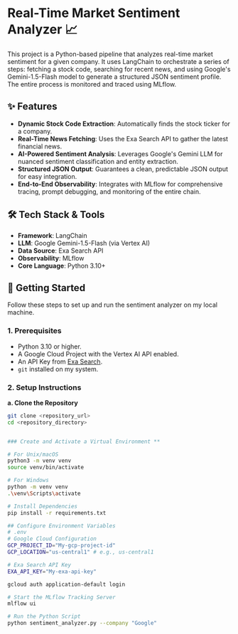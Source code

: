 # Real-Time Market Sentiment Analyzer 📈

This project is a Python-based pipeline that analyzes real-time market sentiment for a given company. It uses LangChain to orchestrate a series of steps: fetching a stock code, searching for recent news, and using Google's Gemini-1.5-Flash model to generate a structured JSON sentiment profile. The entire process is monitored and traced using MLflow.

## ✨ Features

-   **Dynamic Stock Code Extraction**: Automatically finds the stock ticker for a company.
-   **Real-Time News Fetching**: Uses the Exa Search API to gather the latest financial news.
-   **AI-Powered Sentiment Analysis**: Leverages Google's Gemini LLM for nuanced sentiment classification and entity extraction.
-   **Structured JSON Output**: Guarantees a clean, predictable JSON output for easy integration.
-   **End-to-End Observability**: Integrates with MLflow for comprehensive tracing, prompt debugging, and monitoring of the entire chain.

## 🛠️ Tech Stack & Tools

-   **Framework**: LangChain
-   **LLM**: Google Gemini-1.5-Flash (via Vertex AI)
-   **Data Source**: Exa Search API
-   **Observability**: MLflow
-   **Core Language**: Python 3.10+

## 🚀 Getting Started

Follow these steps to set up and run the sentiment analyzer on my local machine.

### 1. Prerequisites

-   Python 3.10 or higher.
-   A Google Cloud Project with the Vertex AI API enabled.
-   An API Key from [Exa Search](https://exa.ai/).
-   `git` installed on my system.

### 2. Setup Instructions

**a. Clone the Repository**
```bash
git clone <repository_url>
cd <repository_directory>


### Create and Activate a Virtual Environment **

# For Unix/macOS
python3 -m venv venv
source venv/bin/activate

# For Windows
python -m venv venv
.\venv\Scripts\activate

# Install Dependencies
pip install -r requirements.txt

## Configure Environment Variables
# .env
# Google Cloud Configuration
GCP_PROJECT_ID="My-gcp-project-id"
GCP_LOCATION="us-central1" # e.g., us-central1

# Exa Search API Key
EXA_API_KEY="My-exa-api-key"

gcloud auth application-default login

# Start the MLflow Tracking Server
mlflow ui

# Run the Python Script
python sentiment_analyzer.py --company "Google"